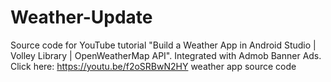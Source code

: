 # Weather-Update
Source code for YouTube tutorial "Build a Weather App in Android Studio | Volley Library | OpenWeatherMap API". Integrated with Admob Banner Ads. Click here: https://youtu.be/f2oSRBwN2HY
weather app source code

